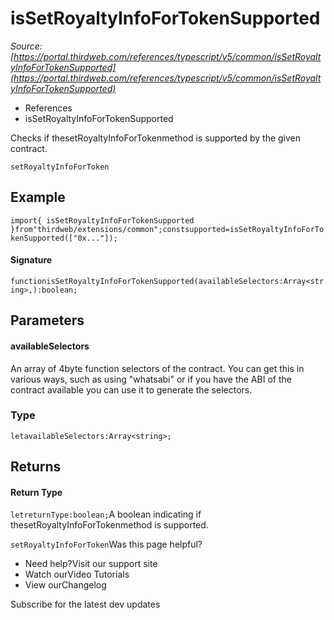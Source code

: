# isSetRoyaltyInfoForTokenSupported

*Source: [https://portal.thirdweb.com/references/typescript/v5/common/isSetRoyaltyInfoForTokenSupported](https://portal.thirdweb.com/references/typescript/v5/common/isSetRoyaltyInfoForTokenSupported)*

* References
* isSetRoyaltyInfoForTokenSupported

Checks if thesetRoyaltyInfoForTokenmethod is supported by the given contract.

`setRoyaltyInfoForToken`
## Example

`import{ isSetRoyaltyInfoForTokenSupported }from"thirdweb/extensions/common";constsupported=isSetRoyaltyInfoForTokenSupported(["0x..."]);`
#### Signature

`functionisSetRoyaltyInfoForTokenSupported(availableSelectors:Array<string>,):boolean;`
## Parameters

#### availableSelectors

An array of 4byte function selectors of the contract. You can get this in various ways, such as using "whatsabi" or if you have the ABI of the contract available you can use it to generate the selectors.

### Type

`letavailableSelectors:Array<string>;`
## Returns

#### Return Type

`letreturnType:boolean;`A boolean indicating if thesetRoyaltyInfoForTokenmethod is supported.

`setRoyaltyInfoForToken`Was this page helpful?

* Need help?Visit our support site
* Watch ourVideo Tutorials
* View ourChangelog

Subscribe for the latest dev updates

